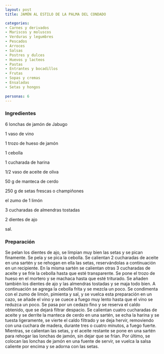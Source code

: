 ```yaml
---
layout: post
title: JAMÓN AL ESTILO DE LA PALMA DEL CONDADO

categories:
- Carnes y derivados
- Mariscos y moluscos
- Verduras y legumbres
- Pescados
- Arroces
- Salsas
- Postres y dulces
- Huevos y lacteos
- Pastas
- Entrantes y bocadillos
- Frutas
- Sopas y cremas
- Ensaladas
- Setas y hongos
 
personas: 6 
---
```

<h3>Ingredientes</h3>
6 lonchas de jamón de Jabugo

1 vaso de vino

1 trozo de hueso de jamón

1 cebolla

1 cucharada de harina

1/2 vaso de aceite de oliva

50 g de manteca de cerdo

250 g de setas frescas o champiñones

el zumo de 1 limón

3 cucharadas de almendras tostadas

2 dientes de ajo

sal.

<h3>Preparación</h3>
Se pelan los dientes de ajo, se limpian muy bien las setas y se pican finamente. Se pela y se pica la cebolla. Se calientan 2 cucharadas de aceite en una sartén y se rehogan en ella las setas, reservándolas a continuación en un recipiente. En la misma sartén se calientan otras 3 cucharadas de aceite y se fríe la cebolla hasta que esté transparente. Se pone el trozo de hueso en el mortero y se machaca hasta que esté triturado. Se añaden también los dientes de ajo y las almendras tostadas y se maja todo bien. A continuación se agrega la cebolla frita y se mezcla un poco. Se condimenta con el zumo de limón, pimienta y sal, y se vuelca esta preparación en un cazo, se añade el vino y se cuece a fuego muy lento hasta que el vino se reduzca un poco. Se pasa por un cedazo fino y se reserva el caldo obtenido, que se dejará filtrar despacio. Se calientan cuatro cucharadas de aceite y se derrite la manteca de cerdo en una sartén, se echa la harina y se tuesta ligeramente, se vierte el caldo filtrado y se deja hervir, removiendo con una cuchara de madera, durante tres o cuatro minutos, a fuego fuerte. Mientras, se calientan las setas, y el aceite restante se pone en una sartén para rehogar las lonchas de jamón, sin dejar que se frían. Por último, se colocan las lonchas de jamón en una fuente de servir, se vuelca la salsa caliente por encima y se adorna con las setas.

